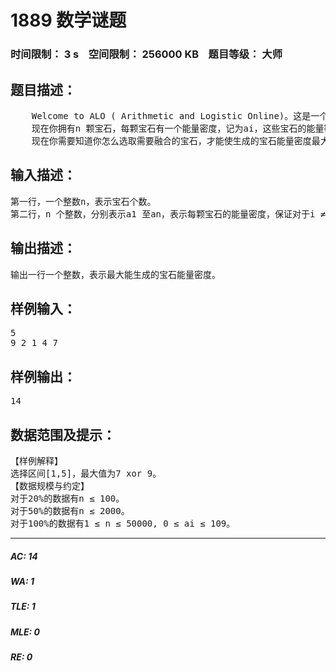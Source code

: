 # 1889 数学谜题   
### 时间限制： 3 s&nbsp;&nbsp;&nbsp;&nbsp;空间限制： 256000 KB&nbsp;&nbsp;&nbsp;&nbsp;题目等级： 大师  
## 题目描述：  

<pre>
    Welcome to ALO ( Arithmetic and Logistic Online)。这是一个VR MMORPG，如名字所见，到处充满了数学的谜题。  
    现在你拥有n 颗宝石，每颗宝石有一个能量密度，记为ai，这些宝石的能量密度两两不同。现在你可以选取连续的一些宝石（必须多于一个）进行融合，设为ai, ai+1, …, aj，则融合而成的宝石的能量密度为这些宝石中能量密度的次大值与其他任意一颗宝石的能量密度按位异或的值，即，设该段宝石能量密度次大值为k，则生成的宝石的能量密度为max{k xor ap | ap ≠ k , i ≤ p ≤ j}。  
    现在你需要知道你怎么选取需要融合的宝石，才能使生成的宝石能量密度最大。
</pre>
  
  
## 输入描述：  

<pre>
第一行，一个整数n，表示宝石个数。  
第二行，n 个整数，分别表示a1 至an，表示每颗宝石的能量密度，保证对于i ≠ j 有ai ≠ aj。
</pre>
  
  
## 输出描述：  

<pre>
输出一行一个整数，表示最大能生成的宝石能量密度。
</pre>
  
  
## 样例输入：  

<pre>
5  
9 2 1 4 7
</pre>
  
  
## 样例输出：  

<pre>
14
</pre>
  
  
## 数据范围及提示：  

<pre>
【样例解释】  
选择区间[1,5]，最大值为7 xor 9。  
【数据规模与约定】  
对于20%的数据有n ≤ 100。  
对于50%的数据有n ≤ 2000。  
对于100%的数据有1 ≤ n ≤ 50000, 0 ≤ ai ≤ 109。
</pre>
  
  
***  

##### AC: 14  
##### WA: 1  
##### TLE: 1  
##### MLE: 0  
##### RE: 0  
